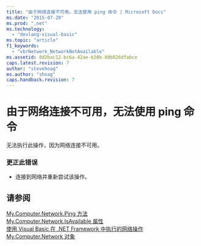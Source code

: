 ```yaml
---
title: "由于网络连接不可用，无法使用 ping 命令 | Microsoft Docs"
ms.date: "2015-07-20"
ms.prod: ".net"
ms.technology: 
  - "devlang-visual-basic"
ms.topic: "article"
f1_keywords: 
  - "vbrNetwork_NetworkNotAvailable"
ms.assetid: 8d2bac12-bc6a-42ae-b28b-80b026dfabce
caps.latest.revision: 7
author: "stevehoag"
ms.author: "shoag"
caps.handback.revision: 7
---
```

# 由于网络连接不可用，无法使用 ping 命令
无法执行此操作，因为网络连接不可用。  
  
### 更正此错误  
  
-   连接到网络并重新尝试该操作。  
  
## 请参阅  
 [My.Computer.Network.Ping 方法](http://msdn.microsoft.com/zh-cn/5f1eff72-3882-44a4-8234-ac21daac464c)   
 [My.Computer.Network.IsAvailable 属性](http://msdn.microsoft.com/zh-cn/29f9361e-8c62-4d2e-a4f0-44b2dc43b9aa)   
 [使用 Visual Basic 在 .NET Framework 中执行的网络操作](http://msdn.microsoft.com/zh-cn/c5379021-44ef-4d6a-acf5-e951fdcab6b2)   
 [My.Computer.Network 对象](../../visual-basic/language-reference/objects/my-computer-network-object.md)